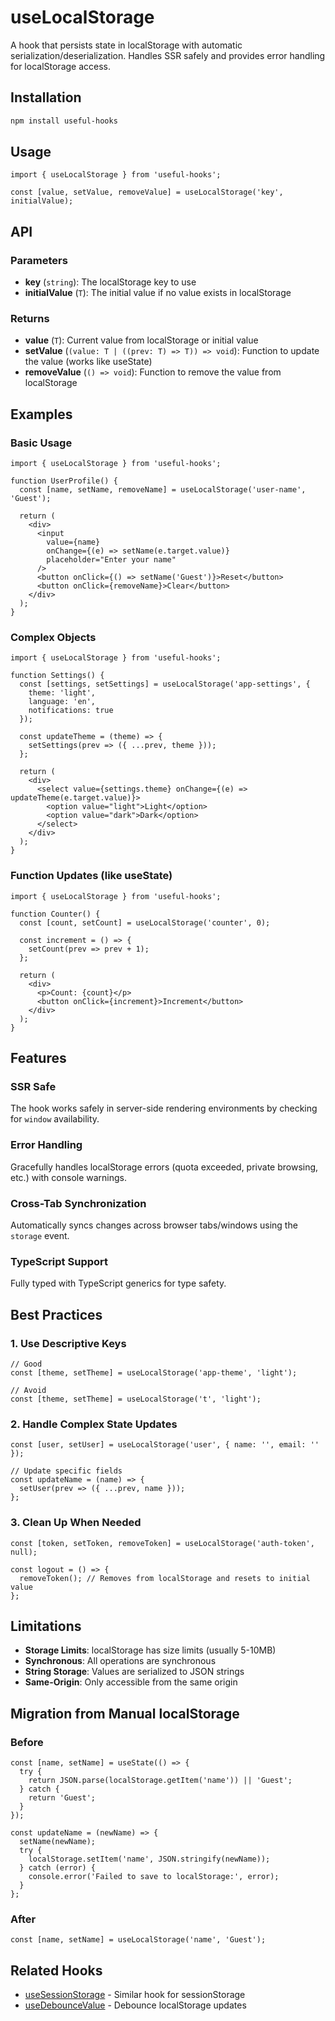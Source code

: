 # useLocalStorage

A hook that persists state in localStorage with automatic serialization/deserialization. Handles SSR safely and provides error handling for localStorage access.

## Installation

```bash
npm install useful-hooks
```

## Usage

```tsx
import { useLocalStorage } from 'useful-hooks';

const [value, setValue, removeValue] = useLocalStorage('key', initialValue);
```

## API

### Parameters

- **key** (`string`): The localStorage key to use
- **initialValue** (`T`): The initial value if no value exists in localStorage

### Returns

- **value** (`T`): Current value from localStorage or initial value
- **setValue** (`(value: T | ((prev: T) => T)) => void`): Function to update the value (works like useState)
- **removeValue** (`() => void`): Function to remove the value from localStorage

## Examples

### Basic Usage

```tsx
import { useLocalStorage } from 'useful-hooks';

function UserProfile() {
  const [name, setName, removeName] = useLocalStorage('user-name', 'Guest');
  
  return (
    <div>
      <input 
        value={name} 
        onChange={(e) => setName(e.target.value)} 
        placeholder="Enter your name"
      />
      <button onClick={() => setName('Guest')}>Reset</button>
      <button onClick={removeName}>Clear</button>
    </div>
  );
}
```

### Complex Objects

```tsx
import { useLocalStorage } from 'useful-hooks';

function Settings() {
  const [settings, setSettings] = useLocalStorage('app-settings', {
    theme: 'light',
    language: 'en',
    notifications: true
  });

  const updateTheme = (theme) => {
    setSettings(prev => ({ ...prev, theme }));
  };

  return (
    <div>
      <select value={settings.theme} onChange={(e) => updateTheme(e.target.value)}>
        <option value="light">Light</option>
        <option value="dark">Dark</option>
      </select>
    </div>
  );
}
```

### Function Updates (like useState)

```tsx
import { useLocalStorage } from 'useful-hooks';

function Counter() {
  const [count, setCount] = useLocalStorage('counter', 0);
  
  const increment = () => {
    setCount(prev => prev + 1);
  };
  
  return (
    <div>
      <p>Count: {count}</p>
      <button onClick={increment}>Increment</button>
    </div>
  );
}
```

## Features

### SSR Safe
The hook works safely in server-side rendering environments by checking for `window` availability.

### Error Handling
Gracefully handles localStorage errors (quota exceeded, private browsing, etc.) with console warnings.

### Cross-Tab Synchronization
Automatically syncs changes across browser tabs/windows using the `storage` event.

### TypeScript Support
Fully typed with TypeScript generics for type safety.

## Best Practices

### 1. Use Descriptive Keys
```tsx
// Good
const [theme, setTheme] = useLocalStorage('app-theme', 'light');

// Avoid
const [theme, setTheme] = useLocalStorage('t', 'light');
```

### 2. Handle Complex State Updates
```tsx
const [user, setUser] = useLocalStorage('user', { name: '', email: '' });

// Update specific fields
const updateName = (name) => {
  setUser(prev => ({ ...prev, name }));
};
```

### 3. Clean Up When Needed
```tsx
const [token, setToken, removeToken] = useLocalStorage('auth-token', null);

const logout = () => {
  removeToken(); // Removes from localStorage and resets to initial value
};
```

## Limitations

- **Storage Limits**: localStorage has size limits (usually 5-10MB)
- **Synchronous**: All operations are synchronous
- **String Storage**: Values are serialized to JSON strings
- **Same-Origin**: Only accessible from the same origin

## Migration from Manual localStorage

### Before
```tsx
const [name, setName] = useState(() => {
  try {
    return JSON.parse(localStorage.getItem('name')) || 'Guest';
  } catch {
    return 'Guest';
  }
});

const updateName = (newName) => {
  setName(newName);
  try {
    localStorage.setItem('name', JSON.stringify(newName));
  } catch (error) {
    console.error('Failed to save to localStorage:', error);
  }
};
```

### After
```tsx
const [name, setName] = useLocalStorage('name', 'Guest');
```

## Related Hooks

- [useSessionStorage](./useSessionStorage.md) - Similar hook for sessionStorage
- [useDebounceValue](./useDebounceValue.md) - Debounce localStorage updates 